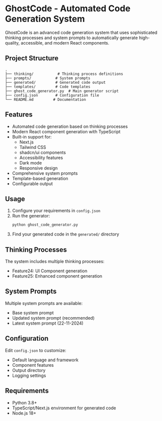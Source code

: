 # GhostCode - Automated Code Generation System

GhostCode is an advanced code generation system that uses sophisticated thinking processes and system prompts to automatically generate high-quality, accessible, and modern React components.

## Project Structure

```
.
├── thinking/           # Thinking process definitions
├── prompts/           # System prompts
├── generated/         # Generated code output
├── templates/         # Code templates
├── ghost_code_generator.py  # Main generator script
├── config.json        # Configuration file
└── README.md         # Documentation
```

## Features

- Automated code generation based on thinking processes
- Modern React component generation with TypeScript
- Built-in support for:
  - Next.js
  - Tailwind CSS
  - shadcn/ui components
  - Accessibility features
  - Dark mode
  - Responsive design
- Comprehensive system prompts
- Template-based generation
- Configurable output

## Usage

1. Configure your requirements in `config.json`
2. Run the generator:
   ```bash
   python ghost_code_generator.py
   ```
3. Find your generated code in the `generated/` directory

## Thinking Processes

The system includes multiple thinking processes:
- Feature24: UI Component generation
- Feature25: Enhanced component generation

## System Prompts

Multiple system prompts are available:
- Base system prompt
- Updated system prompt (recommended)
- Latest system prompt (22-11-2024)

## Configuration

Edit `config.json` to customize:
- Default language and framework
- Component features
- Output directory
- Logging settings

## Requirements

- Python 3.8+
- TypeScript/Next.js environment for generated code
- Node.js 18+
